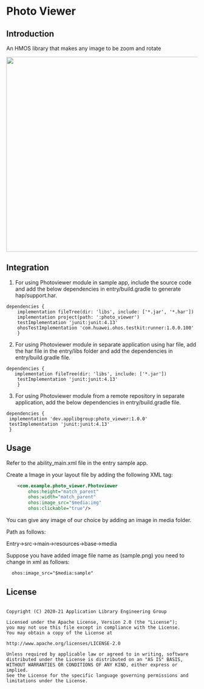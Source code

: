 
# Photo Viewer

## Introduction

An HMOS library that makes any image to be zoom and rotate
<p>
	<img src="photoviewer.gif" width = 800 height = 512/>
</p>



## Integration

1. For using Photoviewer module in sample app, include the source code and add the below dependencies in entry/build.gradle to generate hap/support.har.
```
dependencies {
    implementation fileTree(dir: 'libs', include: ['*.jar', '*.har'])
    implementation project(path: ':photo_viewer')
    testImplementation 'junit:junit:4.13'
    ohosTestImplementation 'com.huawei.ohos.testkit:runner:1.0.0.100'
    }
```
2. For using Photoviewer module in separate application using har file, add the har file in the entry/libs folder and add the dependencies in entry/build.gradle file.
```
dependencies {
   implementation fileTree(dir: 'libs', include: ['*.jar'])
    testImplementation 'junit:junit:4.13'
    }
```
3. For using Photoviewer module from a remote repository in separate application, add the below dependencies in entry/build.gradle file.
```
dependencies {
 implementation 'dev.applibgroup:photo_viewer:1.0.0'
 testImplementation 'junit:junit:4.13'
 }
```

## Usage

Refer to the ability_main.xml file in the entry sample app.

Create a Image in your layout file by adding the following XML tag:

``` xml
    <com.example.photo_viewer.Photoviewer
        ohos:height="match_parent"
        ohos:width="match_parent"
        ohos:image_src="$media:img"
        ohos:clickable="true"/>
```
You can give any image of our choice by adding an image in media folder.

Path as follows:

Entry->src->main->resources->base->media

Suppose you have added image file name as (sample.png) you need to change in xml as follows:
``` xml
  ohos:image_src="$media:sample"
```

## License
```

Copyright (C) 2020-21 Application Library Engineering Group

Licensed under the Apache License, Version 2.0 (the "License");
you may not use this file except in compliance with the License.
You may obtain a copy of the License at

http://www.apache.org/licenses/LICENSE-2.0

Unless required by applicable law or agreed to in writing, software
distributed under the License is distributed on an "AS IS" BASIS,
WITHOUT WARRANTIES OR CONDITIONS OF ANY KIND, either express or implied.
See the License for the specific language governing permissions and
limitations under the License.


```
